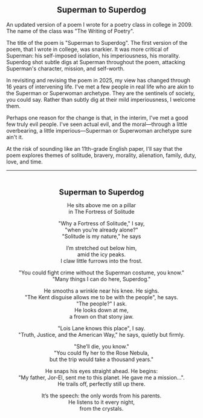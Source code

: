 ## <div align="center">Superman to Superdog</div>

<p>
An updated version of a poem I wrote for a poetry class in college in 2009.
The name of the class was "The Writing of Poetry".
</p>

<p>
The title of the poem is "Superman to Superdog".
The first version of the poem, that I wrote in college, was snarkier.
It was more critical of Superman: his self-imposed isolation, his imperiousness, his morality.
Superdog shot subtle digs at Superman throughout the poem, attacking Superman's character, mission, and self-worth.
</p>

<p>
In revisiting and revising the poem in 2025, my view has changed through 16 years of intervening life.
I've met a few people in real life who are akin to the Superman or Superwoman archetype.
They are the sentinels of society, you could say.
Rather than subtly dig at their mild imperiousness, I welcome them.
</p>

<p>
Perhaps one reason for the change is that, in the interim, I've met a good few truly evil people.
I've seen actual evil, and the moral—through a little overbearing, a little imperious—Superman or Superwoman archetype sure ain't it. 
</p>

<p>
At the risk of sounding like an 11th-grade English paper, I'll say that the poem explores themes of solitude, bravery, morality, alienation, family, duty, love, and time.
</p>

<hr/>

<br/>

<div style="text-align: center">

<p>
<b style="font-size: 20px;">Superman to Superdog</b>
</p>

<p>
He sits above me on a pillar<br/>
in The Fortress of Solitude
</p>

<p>
"Why a Fortress of Solitude," I say,<br/>
"when you’re already alone?"<br/>
"Solitude is my nature," he says
</p>

<p>
I’m stretched out below him,<br/>
amid the icy peaks.<br/>
I claw little furrows into the frost.
</p>

<p>
"You could fight crime without the Superman costume, you know."<br/>
"Many things I can do here, Superdog."
</p>

<p>
He smooths a wrinkle near his knee. He sighs.<br/>
"The Kent disguise allows me to be with the people", he says.<br/>
"The people?" I ask.<br/>
He looks down at me,<br/>
a frown on that stony jaw.
</p>

<p>
"Lois Lane knows this place", I say.<br/>
"Truth, Justice, and the American Way," he says, quietly but firmly.
</p>

<p>
"She’ll die, you know."<br/>
"You could fly her to the Rose Nebula,<br/>
but the trip would take a thousand years."
</p>

<p>
He snaps his eyes straight ahead. He begins:<br/>
"My father, Jor-El, sent me to this planet. He gave me a mission...".<br/>
He trails off, perfectly still up there.
</p>

<p>
It’s the speech: the only words from his parents.<br/>
He listens to it every night,<br/>
from the crystals.
</p>

</div>
